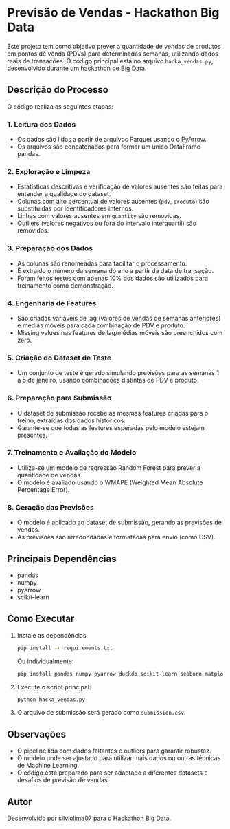 # Previsão de Vendas - Hackathon Big Data

Este projeto tem como objetivo prever a quantidade de vendas de produtos em pontos de venda (PDVs) para determinadas semanas, utilizando dados reais de transações. O código principal está no arquivo `hacka_vendas.py`, desenvolvido durante um hackathon de Big Data.

## Descrição do Processo

O código realiza as seguintes etapas:

### 1. **Leitura dos Dados**
- Os dados são lidos a partir de arquivos Parquet usando o PyArrow.
- Os arquivos são concatenados para formar um único DataFrame pandas.

### 2. **Exploração e Limpeza**
- Estatísticas descritivas e verificação de valores ausentes são feitas para entender a qualidade do dataset.
- Colunas com alto percentual de valores ausentes (`pdv`, `produto`) são substituídas por identificadores internos.
- Linhas com valores ausentes em `quantity` são removidas.
- Outliers (valores negativos ou fora do intervalo interquartil) são removidos.

### 3. **Preparação dos Dados**
- As colunas são renomeadas para facilitar o processamento.
- É extraído o número da semana do ano a partir da data de transação.
- Foram feitos testes com apenas 10% dos dados são utilizados para treinamento como demonstração.

### 4. **Engenharia de Features**
- São criadas variáveis de lag (valores de vendas de semanas anteriores) e médias móveis para cada combinação de PDV e produto.
- Missing values nas features de lag/médias móveis são preenchidos com zero.

### 5. **Criação do Dataset de Teste**
- Um conjunto de teste é gerado simulando previsões para as semanas 1 a 5 de janeiro, usando combinações distintas de PDV e produto.

### 6. **Preparação para Submissão**
- O dataset de submissão recebe as mesmas features criadas para o treino, extraídas dos dados históricos.
- Garante-se que todas as features esperadas pelo modelo estejam presentes.

### 7. **Treinamento e Avaliação do Modelo**
- Utiliza-se um modelo de regressão Random Forest para prever a quantidade de vendas.
- O modelo é avaliado usando o WMAPE (Weighted Mean Absolute Percentage Error).

### 8. **Geração das Previsões**
- O modelo é aplicado ao dataset de submissão, gerando as previsões de vendas.
- As previsões são arredondadas e formatadas para envio (como CSV).

## Principais Dependências

- pandas
- numpy
- pyarrow
- scikit-learn

## Como Executar

1. Instale as dependências:
   ```bash
   pip install -r requirements.txt
   ```
   Ou individualmente:
   ```bash
   pip install pandas numpy pyarrow duckdb scikit-learn seaborn matplotlib
   ```

2. Execute o script principal:
   ```bash
   python hacka_vendas.py
   ```

3. O arquivo de submissão será gerado como `submission.csv`.

## Observações

- O pipeline lida com dados faltantes e outliers para garantir robustez.
- O modelo pode ser ajustado para utilizar mais dados ou outras técnicas de Machine Learning.
- O código está preparado para ser adaptado a diferentes datasets e desafios de previsão de vendas.

## Autor

Desenvolvido por [silviolima07](https://github.com/silviolima07) para o Hackathon Big Data.

